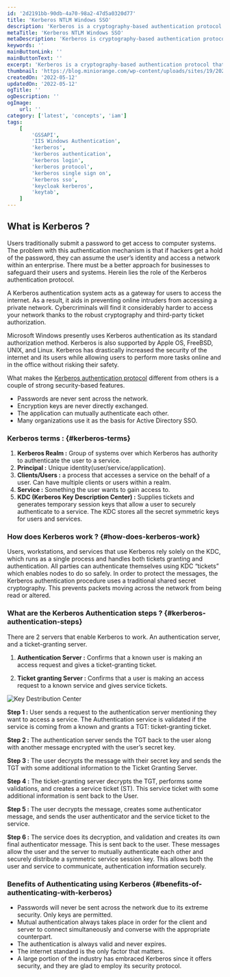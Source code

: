 ```yaml
---
id: '2d2191bb-90db-4a70-98a2-47d5a0320d77'
title: 'Kerberos NTLM Windows SSO'
description: 'Kerberos is a cryptography-based authentication protocol that guards access to applications. This protocol is designed to provide secure authentication over an insecure network.'
metaTitle: 'Kerberos NTLM Windows SSO'
metaDescription: 'Kerberos is cryptography-based authentication protocol that guards application access. This protocol provides secure authentication on an insecure network.'
keywords: ''
mainButtonLink: ''
mainButtonText: ''
excerpt: 'Kerberos is a cryptography-based authentication protocol that guards access to applications. This protocol is designed to provide secure authentication over an insecure network.'
thumbnail: 'https://blog.miniorange.com/wp-content/uploads/sites/19/2022/08/Kerberos-SSO-authentication-steps.webp'
createdOn: '2022-05-12'
updatedOn: '2022-05-12'
ogTitle: ''
ogDescription: ''
ogImage:
    url: ''
category: ['latest', 'concepts', 'iam']
tags:
    [
        'GSSAPI',
        'IIS Windows Authentication',
        'kerberos',
        'kerberos authentication',
        'kerberos login',
        'kerberos protocol',
        'kerberos single sign on',
        'kerberos sso',
        'keycloak kerberos',
        'keytab',
    ]
---
```


## What is Kerberos ?

Users traditionally submit a password to get access to computer systems. The problem with this authentication mechanism is that if hackers get a hold of the password, they can assume the user’s identity and access a network within an enterprise. There must be a better approach for businesses to safeguard their users and systems. Herein lies the role of the Kerberos authentication protocol.

A Kerberos authentication system acts as a gateway for users to access the internet. As a result, it aids in preventing online intruders from accessing a private network. Cybercriminals will find it considerably harder to access your network thanks to the robust cryptography and third-party ticket authorization.

Microsoft Windows presently uses Kerberos authentication as its standard authorization method. Kerberos is also supported by Apple OS, FreeBSD, UNIX, and Linux. Kerberos has drastically increased the security of the internet and its users while allowing users to perform more tasks online and in the office without risking their safety.

What makes the [Kerberos authentication protocol](https://plugins.miniorange.com/guide-to-setup-kerberos-single-sign-sso) different from others is a couple of strong security-based features.

-   Passwords are never sent across the network.
-   Encryption keys are never directly exchanged.
-   The application can mutually authenticate each other.
-   Many organizations use it as the basis for Active Directory SSO.

### Kerberos terms : {#kerberos-terms}

1. **Kerberos Realm :** Group of systems over which Kerberos has authority to authenticate the user to a service.
2. **Principal :** Unique identity(user/service/application).
3. **Clients/Users :** a process that accesses a service on the behalf of a user. Can have multiple clients or users within a realm.
4. **Service :** Something the user wants to gain access to.
5. **KDC (Kerberos Key Description Center) :** Supplies tickets and generates temporary session keys that allow a user to securely authenticate to a service. The KDC stores all the secret symmetric keys for users and services.

### How does Kerberos work ? {#how-does-kerberos-work}

Users, workstations, and services that use Kerberos rely solely on the KDC, which runs as a single process and handles both tickets granting and authentication. All parties can authenticate themselves using KDC “tickets” which enables nodes to do so safely. In order to protect the messages, the Kerberos authentication procedure uses a traditional shared secret cryptography. This prevents packets moving across the network from being read or altered.

### What are the Kerberos Authentication steps ? {#kerberos-authentication-steps}

There are 2 servers that enable Kerberos to work. An authentication server, and a ticket-granting server.

1. **Authentication Server :** Confirms that a known user is making an access request and gives a ticket-granting ticket.

2. **Ticket granting Server :** Confirms that a user is making an access request to a known service and gives service tickets.

![Key Destribution Center](https://blog.miniorange.com/wp-content/uploads/sites/19/2022/08/Kerberos-SSO-authentication-steps.webp)

**Step 1 :** User sends a request to the authentication server mentioning they want to access a service. The Authentication service is validated if the service is coming from a known and grants a TGT: ticket-granting ticket.

**Step 2 :** The authentication server sends the TGT back to the user along with another message encrypted with the user’s secret key.

**Step 3 :** The user decrypts the message with their secret key and sends the TGT with some additional information to the Ticket Granting Server.

**Step 4 :** The ticket-granting server decrypts the TGT, performs some validations, and creates a service ticket (ST). This service ticket with some additional information is sent back to the User.

**Step 5 :** The user decrypts the message, creates some authenticator message, and sends the user authenticator and the service ticket to the service.

**Step 6 :** The service does its decryption, and validation and creates its own final authenticator message. This is sent back to the user. These messages allow the user and the server to mutually authenticate each other and securely distribute a symmetric service session key. This allows both the user and service to communicate, authentication information securely.

### Benefits of Authenticating using Kerberos {#benefits-of-authenticating-with-kerberos}

-   Passwords will never be sent across the network due to its extreme security. Only keys are permitted.
-   Mutual authentication always takes place in order for the client and server to connect simultaneously and converse with the appropriate counterpart.
-   The authentication is always valid and never expires.
-   The internet standard is the only factor that matters.
-   A large portion of the industry has embraced Kerberos since it offers security, and they are glad to employ its security protocol.
